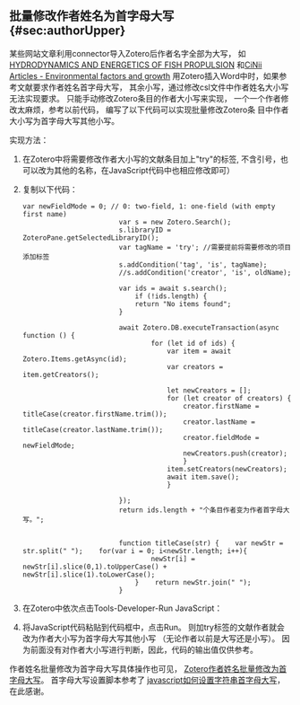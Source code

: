## 批量修改作者姓名为首字母大写 {#sec:authorUpper}

某些网站文章利用connector导入Zotero后作者名字全部为大写，
如[HYDRODYNAMICS AND ENERGETICS OF FISH
PROPULSION](https://pascal-francis.inist.fr/vibad/index.php?action=getRecordDetail&idt=PASCAL7536509928)
和[CiNii Articles - Environmental factors and
growth](https://ci.nii.ac.jp/naid/10008557972/)
用Zotero插入Word中时，如果参考文献要求作者姓名首字母大写，
其余小写，通过修改csl文件中作者姓名大小写无法实现要求。
只能手动修改Zotero条目的作者大小写来实现，
一个一个作者修改太麻烦，参考以前代码，
编写了以下代码可以实现批量修改Zotero条
目中作者大小写为首字母大写其他小写。

实现方法：

1.  在Zotero中将需要修改作者大小写的文献条目加上"try"的标签,
    不含引号，也可以改为其他的名称，在JavaScript代码中也相应修改即可）

2.  复制以下代码：

    ``` {.JavaScript language="JavaScript"}
    var newFieldMode = 0; // 0: two-field, 1: one-field (with empty first name)
                            var s = new Zotero.Search();
                            s.libraryID = ZoteroPane.getSelectedLibraryID();
                            var tagName = 'try'; //需要提前将需要修改的项目添加标签
                            s.addCondition('tag', 'is', tagName);
                            //s.addCondition('creator', 'is', oldName);
                            
                            var ids = await s.search();
                                if (!ids.length) {
                                return "No items found";
                            }

                            await Zotero.DB.executeTransaction(async function () {
                                    for (let id of ids) {
                                        var item = await Zotero.Items.getAsync(id);
                                        var creators = item.getCreators();

                                        let newCreators = [];
                                        for (let creator of creators) {
                                            creator.firstName = titleCase(creator.firstName.trim());
                                            creator.lastName = titleCase(creator.lastName.trim());
                                            creator.fieldMode = newFieldMode;
                                            newCreators.push(creator);
                                            } 
                                        item.setCreators(newCreators);
                                        await item.save();
                                        }  

                            }); 
                            return ids.length + "个条目作者变为作者首字母大写。";


                            function titleCase(str) {    var newStr = str.split(" ");    for(var i = 0; i<newStr.length; i++){
                                    newStr[i] = newStr[i].slice(0,1).toUpperCase() + newStr[i].slice(1).toLowerCase();
                                }    return newStr.join(" ");
                            }
    ```

3.  在Zotero中依次点击Tools-Developer-Run JavaScript：

4.  将JavaScript代码粘贴到代码框中，点击Run。
    则加try标签的文献作者就会改为作者大小写为首字母大写其他小写
    （无论作者以前是大写还是小写）。
    因为前面没有对作者大小写进行判断，因此，代码的输出值仅供参考。

作者姓名批量修改为首字母大写具体操作也可见，
[Zotero作者姓名批量修改为首字母大写](https://zhuanlan.zhihu.com/p/354481222)。
首字母大写设置脚本参考了
[javascript如何设置字符串首字母大写](https://blog.csdn.net/dongjt_china/article/details/107283450#:~:text=%E5%9C%A8javascr,%EF%BC%8C%E5%85%B6%E4%BD%99%E9%83%A8%E5%88%86%E5%B0%8F%E5%86%99%E3%80%82)，
在此感谢。

